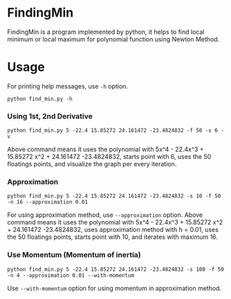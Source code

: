 # FindingMin

FindingMin is a program implemented by python, it helps to find local
minimum or local maximum for polynomial function using Newton Method.

# Usage

For printing help messages, use `-h` option.

```
python find_min.py -h
```

### Using 1st, 2nd Derivative
```
python find_min.py 5 -22.4 15.85272 24.161472 -23.4824832 -f 50 -s 6 -v
```

Above command means it uses
the polynomial with 5x^4 - 22.4x^3 + 15.85272 x^2 + 24.161472 -23.4824832, 
starts point with 6, uses the 50 floatings points,
and visualize the graph per every iteration.

### Approximation

```
python find_min.py 5 -22.4 15.85272 24.161472 -23.4824832 -s 10 -f 50 -n 16 --approximation 0.01
```

For using approximation method, use `--approximation` option. 
Above command means it uses
the polynomial with 5x^4 - 22.4x^3 + 15.85272 x^2 + 24.161472 -23.4824832, 
uses approximation method with h = 0.01, uses the 50 
floatings points, starts point with 10, and iterates with maximum 16.

### Use Momentum (Momentum of inertia)

```
python find_min.py 5 -22.4 15.85272 24.161472 -23.4824832 -s 100 -f 50 -n 4 --approximation 0.01 --with-momentum
```

Use `--with-momentum` option for using momentum in approximation method.